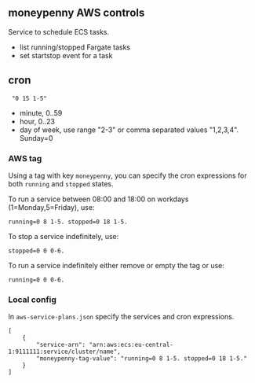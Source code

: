 ## moneypenny AWS controls

Service to schedule ECS tasks.

- list running/stopped Fargate tasks
- set startstop event for a task

## cron

```
 "0 15 1-5"
 ```

 - minute, 0..59
 - hour, 0..23
 - day of week, use range "2-3" or comma separated values "1,2,3,4". Sunday=0


### AWS tag

Using a tag with key `moneypenny`, you can specify the cron expressions for both `running` and `stopped` states.

To run a service between 08:00 and 18:00 on workdays (1=Monday,5=Friday), use:
```
running=0 8 1-5. stopped=0 18 1-5.
```

To stop a service indefinitely, use:
```
stopped=0 0 0-6.
```

To run a service indefinitely either remove or empty the tag or use:
```
running=0 0 0-6.
```

### Local config

In `aws-service-plans.json` specify the services and cron expressions.

```
[
    {
        "service-arn": "arn:aws:ecs:eu-central-1:9111111:service/cluster/name",
        "moneypenny-tag-value": "running=0 8 1-5. stopped=0 18 1-5."
    }
]
```